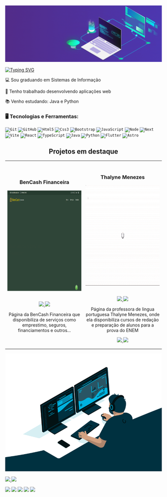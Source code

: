 <!--Primeira GIF -->
![alt text](https://github.com/TNthiagonet/TNthiagonet/blob/main/developer_rede.gif?raw=true)
<!--Texto de apresentação animado -->
<a href="https://git.io/typing-svg"><img src="https://readme-typing-svg.herokuapp.com?font=Fira+Code&size=18&duration=4000&pause=2000&multiline=true&width=435&lines=Ol%C3%A1!+eu+sou+o+Thiago;muitos+me+conhecem+como+ThiagoNET;...;..." alt="Typing SVG" /></a>
<p align="left">💻 Sou graduando em Sistemas de Informação </p> 
<p align="left">💼 Tenho trabalhado desenvolvendo aplicações web </p>  
<p align="left">📚 Venho estudando: Java e Python </p>  

### 🖥️ Tecnologias e Ferramentas: 
<!-- <img width="200px" align="right" src="https://github.com/TNthiagonet/ThiagoNET/blob/master/src/animations/icones/Home.json"> -->
<code><img width="40px" src="https://cdn.jsdelivr.net/gh/devicons/devicon/icons/git/git-original.svg" title = "Git"/></code>
<code><img width="40px" src="https://cdn.jsdelivr.net/gh/devicons/devicon/icons/github/github-original.svg" title = "GitHub"/></code>
<code><img width="40px" src="https://cdn.jsdelivr.net/gh/devicons/devicon/icons/html5/html5-original-wordmark.svg" title = "Html5"/></code>
<code><img width="40px" src="https://cdn.jsdelivr.net/gh/devicons/devicon/icons/css3/css3-original-wordmark.svg" title = "Css3"/></code>
<code><img width="40px" src="https://cdn.jsdelivr.net/gh/devicons/devicon/icons/bootstrap/bootstrap-original-wordmark.svg" title = "Bootstrap"/></code>
<code><img width="40px" src="https://cdn.jsdelivr.net/gh/devicons/devicon/icons/javascript/javascript-original.svg" title = "JavaScript"/></code>
<code><img width="40px" src="https://cdn.jsdelivr.net/gh/devicons/devicon/icons/nodejs/nodejs-original.svg" title = "Node"/></code>
<code><img width="40px" src="https://cdn.jsdelivr.net/gh/devicons/devicon/icons/nextjs/nextjs-original.svg" title = "Next"/></code>
<code><img width="40px" src="https://cdn.jsdelivr.net/gh/devicons/devicon/icons/vite/vite-original.svg" title = "Vite"/></code>
<code><img width="40px" src="https://cdn.jsdelivr.net/gh/devicons/devicon/icons/react/react-original.svg" title = "React"/></code>
<code><img width="40px" src="https://cdn.jsdelivr.net/gh/devicons/devicon/icons/typescript/typescript-original.svg" title = "TypeScript"/></code>
<code><img width="40px" src="https://cdn.jsdelivr.net/gh/devicons/devicon/icons/java/java-original.svg" title = "Java"/></code>
<code><img width="40px" src="https://cdn.jsdelivr.net/gh/devicons/devicon/icons/python/python-original.svg" title = "Python"/></code>
<code><img width="40px" src="https://cdn.jsdelivr.net/gh/devicons/devicon/icons/flutter/flutter-original.svg" title = "Flutter"/></code>
<code><img width="40px" src="https://cdn.jsdelivr.net/gh/devicons/devicon/icons/astro/astro-original.svg" title = "Astro"/></code>


<!--Sesão de Projetos -->
<h2 align="center">Projetos em destaque </h2>
<div align="center">
<table>
<tr>
<td width="50%">
<h3 align="center" color="white">BenCash Financeira</h2>
<div align="center" >  
<a href='https://bencash.com.br/'>
<img src="https://github.com/TNthiagonet/TNthiagonet/blob/main/bencash.gif" alt="BenCash" height="322px" width="444px" />
</a>
<br>
<br>
<p>
<a href="https://github.com/TNthiagonet/BenCashFinanceira" target="_blank">
<img src="https://img.shields.io/badge/Code-lightgrey?style=for-the-badge&logo=github"/>
</a>  
<a href="https://bencash.com.br/" target="_blank">
<img src="https://img.shields.io/badge/-website-green?style=for-the-badge&color=1E90FF"/>
</a>
</p>
<p>Página da BenCash Financeira que disponibiliza de serviços como emprestimo, seguros, financiamentos e outros...</p>
</div>
</td>
<td width="50%">
<br>
<h3 align="center" color="white">Thalyne Menezes</h2>
<div align="center" >  
<a href='#'>
<img src="https://github.com/TNthiagonet/TNthiagonet/blob/main/thalynemenezes.gif" alt="" height="322px" width="444px" />
</a>
<br>
<br>
<p>
<a href="https://github.com/TNthiagonet/ThalyneMenezes" target="_blank">
<img src="https://img.shields.io/badge/Code-lightgrey?style=for-the-badge&logo=github"/>
</a>  
<a href="https://thalynemenezes.com.br/" target="_blank">
<img src="https://img.shields.io/badge/-website-green?style=for-the-badge&color=1E90FF"/>
</a>
</p>
<p>Página da professora de lingua portuguesa Thalyne Menezes, onde ela disponibiliza cursos de redação e preparação de alunos para a prova do ENEM</p>
  <p>
<a href="https://github.com/TNthiagonet/ThalyneMenezes" target="_blank">
<img src="https://img.shields.io/badge/Code-lightgrey?style=for-the-badge&logo=github"/>
</a>  
<a href="https://thalynemenezes.com.br/" target="_blank">
<img src="https://img.shields.io/badge/-website-green?style=for-the-badge&color=1E90FF"/>
</a>
</p>
</div>
</table>

</div>

<!-- GIF -->
  
![alt text](https://github.com/TNthiagonet/TNthiagonet/blob/main/development.gif?raw=true)
   
<!--Status GitHub -->
<div align="left">
  <a href="https://github.com/TNthiagonet">
  <img height="160em" src="https://github-readme-stats.vercel.app/api?username=TNthiagonet&show_icons=true&theme=tokyonight&include_all_commits=true&count_private=true"/>
  <img height="160em" src="https://github-readme-stats.vercel.app/api/top-langs/?username=TNthiagonet&layout=compact&langs_count=7&theme=tokyonight"/>
</div>
<!--Redes -->
<p align="left">
<a href="https://twitter.com/thiagobrunomc"><img src="https://img.shields.io/badge/Twitter(X)-1E90FF?&style=for-the-badge&logo=twitter&logoColor=white" height=25></a>
<a href="https://www.instagram.com/thiagocavaco/"><img src="https://img.shields.io/badge/Instagram-FF7F50?style=for-the-badge&logo=instagram&logoColor=white" height=25></a>
<a href="https://www.linkedin.com/in/thiagonet/"><img src="https://img.shields.io/badge/Linkedin-4169E1?style=for-the-badge&logo=linkedin&logoColor=white" height=25></a>
<a href="https://www.youtube.com/channel/UCC-gXxeR4qdsmkwQDjxCmIg"><img src="https://img.shields.io/badge/YouTube-FF0000?style=for-the-badge&logo=youtube&logoColor=white" height=25></a>
<a href="https://zn11f-my.sharepoint.com/:b:/g/personal/thiago_zn11f_onmicrosoft_com/EUxP-fM3umlGuhSP2OkPcNAB27RbvarZ-OF5OT3RXHFIew?e=y3kCpn"><img src="https://img.shields.io/badge/Curriculo-8A2BE2?style=for-the-badge&logo=adobe&logoColor=white" height=25></a>
</p>
